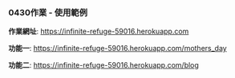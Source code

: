 ### 0430作業 - 使用範例

**作業網址**: https://infinite-refuge-59016.herokuapp.com

**功能一**: https://infinite-refuge-59016.herokuapp.com/mothers_day

**功能二**: https://infinite-refuge-59016.herokuapp.com/blog
